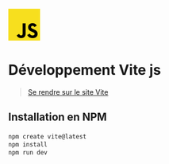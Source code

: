 ![cover](javascript.svg)
# Développement Vite js

>[Se rendre sur le site Vite](https://vitejs.dev/guide/)

## Installation en NPM

```
npm create vite@latest
npm install
npm run dev
```